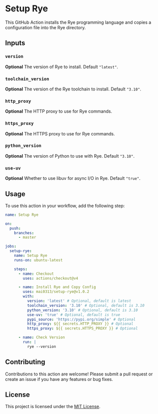 # Setup Rye

This GitHub Action installs the Rye programming language and copies a configuration file into the Rye directory.

## Inputs

### `version`

**Optional** The version of Rye to install. Default `"latest"`.

### `toolchain_version`

**Optional** The version of the Rye toolchain to install. Default `"3.10"`.

### `http_proxy`

**Optional** The HTTP proxy to use for Rye commands.

### `https_proxy`

**Optional** The HTTPS proxy to use for Rye commands.

### `python_version`

**Optional** The version of Python to use with Rye. Default `"3.10"`.

### `use-uv`

**Optional** Whether to use libuv for async I/O in Rye. Default `"true"`.

## Usage

To use this action in your workflow, add the following step:

```yaml
name: Setup Rye

on:
  push:
    branches:
      - master

jobs:
  setup-rye:
    name: Setup Rye
    runs-on: ubuntu-latest

    steps:
      - name: Checkout
        uses: actions/checkout@v4

      - name: Install Rye and Copy Config
        uses: mai0313/setup-rye@v1.0.2
        with:
          version: 'latest' # Optional, default is latest
          toolchain_version: '3.10' # Optional, default is 3.10
          python_version: '3.10' # Optional, default is 3.10
          use-uv: 'true' # Optional, default is true
          pypi_source: 'https://pypi.org/simple' # Optional
          http_proxy: ${{ secrets.HTTP_PROXY }} # Optional
          https_proxy: ${{ secrets.HTTPS_PROXY }} # Optional

      - name: Check Version
        run: |
          rye --version
```

## Contributing

Contributions to this action are welcome! Please submit a pull request or create an issue if you have any features or bug fixes.

## License

This project is licensed under the [MIT License](LICENSE).
